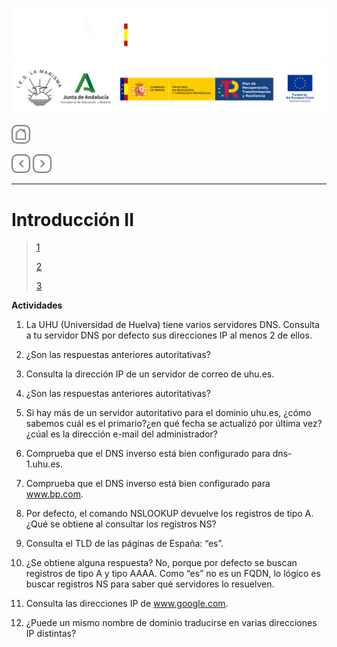 ![](/.resGen/_bannerD.png#gh-dark-mode-only)
![](/.resGen/_bannerL.png#gh-light-mode-only)

<a href="/README.md"><img src="/.resGen/_back.svg" width="30"></a>

<a href="1.md"><img src="/.resGen/_arrow_r.svg" width="30"></a>
<a href="3.md"><img src="/.resGen/_arrow.svg" width="30"></a>

---

# Introducción II

> [1](http://www.thegeekstuff.com/2012/07/nslookup-examples/)
> 
> [2](https://www.cloudns.net/blog/10-most-used-nslookup-commands/)
> 
> [3](https://www.zytrax.com/books/dns/ch8/soa.html)

**Actividades**


1. La UHU (Universidad de Huelva) tiene varios servidores DNS. Consulta a tu servidor DNS por defecto sus direcciones IP al menos 2 de ellos.


2. ¿Son las respuestas anteriores autoritativas? 


3. Consulta la dirección IP de un servidor de correo de uhu.es.


4. ¿Son las respuestas anteriores autoritativas? 



5. Si hay más de un servidor autoritativo para el dominio uhu.es, ¿cómo sabemos cuál es el primario?¿en qué fecha se actualizó por última vez?¿cúal es la dirección e-mail del administrador?




6. Comprueba que el DNS inverso está bien configurado para dns-1.uhu.es.



7. Comprueba que el DNS inverso está bien configurado para www.bp.com.



8. Por defecto, el comando NSLOOKUP devuelve los registros de tipo A. ¿Qué se obtiene al consultar los registros NS?


9. Consulta el TLD de las páginas de España: “es”.




10. ¿Se obtiene alguna respuesta? No, porque por defecto se buscan registros de tipo A y tipo AAAA. Como “es” no es un FQDN, lo lógico es buscar registros NS para saber qué servidores lo resuelven.



11. Consulta las direcciones IP de www.google.com.




12. ¿Puede un mismo nombre de dominio traducirse en varias direcciones IP distintas? 

